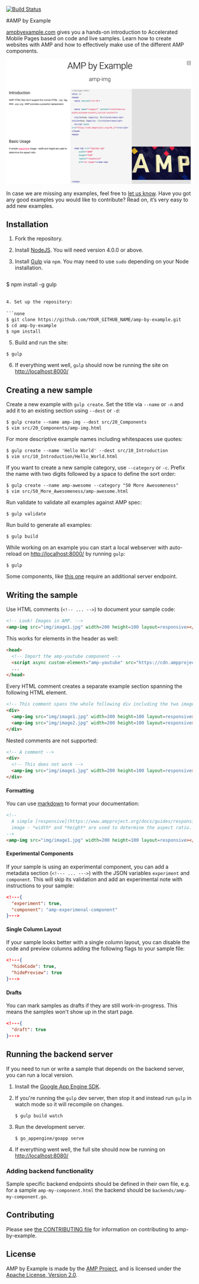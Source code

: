 [![Build Status](https://travis-ci.org/ampproject/amp-by-example.svg?branch=master)](https://travis-ci.org/ampproject/amp-by-example)

#AMP by Example

[ampbyexample.com](http://ampbyexample.com/) gives you a hands-on introduction to Accelerated Mobile Pages based on code and live samples. Learn how to create websites with AMP and how to effectively make use of the different AMP components.

![Screenshot](src/img/abe_preview.png)

In case we are missing any examples, feel free to [let us know](https://github.com/ampproject/amp-by-example/issues/new). Have you got any good examples you would like to contribute? Read on, it’s very easy to add new examples.

## Installation

1. Fork the repository.
2. Install [NodeJS](https://nodejs.org). You will need version 4.0.0 or above.
3. Install [Gulp](http://gulpjs.com/) via `npm`. You may need to use `sudo` depending on your Node installation.

   ```none
  $ npm install -g gulp
  ```

4. Set up the repository:

  ```none
  $ git clone https://github.com/YOUR_GITHUB_NAME/amp-by-example.git
  $ cd amp-by-example
  $ npm install
  ```

5. Build and run the site:

  ```none
  $ gulp
  ```

6. If everything went well, `gulp` should now be running the site on <http://localhost:8000/>

## Creating a new sample

Create a new example with `gulp create`. Set the title via `--name` or `-n` and add it to an existing section using `--dest` or `-d`:

```none
$ gulp create --name amp-img --dest src/20_Components
$ vim src/20_Components/amp-img.html
```

For more descriptive example names including whitespaces use quotes:

```none
$ gulp create --name 'Hello World' --dest src/10_Introduction
$ vim src/10_Introduction/Hello_World.html
```

If you want to create a new sample category, use `--category` or `-c`. Prefix the name with two digits followed by a space to define the sort order:

```none
$ gulp create --name amp-awesome --category "50 More Awesomeness"
$ vim src/50_More_Awesomeness/amp-awesome.html
```

Run validate to validate all examples against AMP spec:

```none
$ gulp validate
```

Run build to generate all examples:

```none
$ gulp build
```

While working on an example you can start a local webserver with auto-reload on <http://localhost:8000/> by running `gulp`:

```none
$ gulp
```

Some components, like [this one](src/30_Advanced/amp-user-notification_with_server_endpoint.html) require an additional server endpoint.

## Writing the sample

Use HTML comments (`<!-- ... -->`) to document your sample code:

```html
<!-- Look! Images in AMP. -->
<amp-img src="img/image1.jpg" width=200 height=100 layout=responsive></amp-img>
```

This works for elements in the header as well:

```html
<head>
  <!-- Import the amp-youtube component -->
  <script async custom-element="amp-youtube" src="https://cdn.ampproject.org/v0/amp-youtube-0.1.js"></script>
  ...
</head>
```

Every HTML comment creates a separate example section spanning the following HTML element.

```html
<!-- This comment spans the whole following div including the two images -->
<div>
  <amp-img src="img/image1.jpg" width=200 height=100 layout=responsive></amp-img>
  <amp-img src="img/image2.jpg" width=200 height=100 layout=responsive></amp-img>
</div>
```

Nested comments are not supported:

```html
<!-- A comment -->
<div>
  <!-- This does not work -->
  <amp-img src="img/image1.jpg" width=200 height=100 layout=responsive></amp-img>
</div>
```

#### Formatting

You can use [markdown](https://help.github.com/articles/github-flavored-markdown/) to format your documentation:

```html
<!--
  A simple [responsive](https://www.ampproject.org/docs/guides/responsive/control_layout.html)
  image - *width* and *height* are used to determine the aspect ratio.
-->
<amp-img src="img/image1.jpg" width=200 height=100 layout=responsive></amp-img>
```

#### Experimental Components

If your sample is using an experimental component, you can add a metadata section (`<!--- ... --->`) with the JSON variables `experiment` and `component`. This will skip its validation and add an experimental note with instructions to your sample:

```json
<!---{
  "experiment": true,
  "component": "amp-experimenal-component"
}--->
```

#### Single Column Layout

If your sample looks better with a single column layout, you can disable the code and preview columns adding the following flags to your sample file:

```json
<!---{
  "hideCode": true,
  "hidePreview": true
}--->
```

#### Drafts

You can mark samples as drafts if they are still work-in-progress. This means the samples won't show up in the start page.

```json
<!---{
  "draft": true
}--->
```

## Running the backend server

If you need to run or write a sample that depends on the backend server, you can run a local version.

1. Install the [Google App Engine SDK](https://cloud.google.com/appengine/downloads#Google_App_Engine_SDK_for_Go).
2. If you're running the `gulp` dev server, then stop it and instead run `gulp` in watch mode so it will recompile on changes.

   ```none
   $ gulp build watch
   ```

3. Run the development server.

   ```none
   $ go_appengine/goapp serve
   ```

4. If everything went well, the full site should now be running on <http://localhost:8080/>

### Adding backend functionality

Sample specific backend endpoints should be defined in their own file, e.g. for a sample `amp-my-component.html` the backend should be `backends/amp-my-component.go`.

## Contributing

Please see [the CONTRIBUTING file](CONTRIBUTING.md) for information on contributing to amp-by-example.

## License

AMP by Example is made by the [AMP Project](https://www.ampproject.org/), and is licensed under the [Apache License, Version 2.0](LICENSE).

